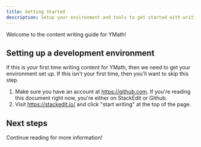 ```yaml
---
title: Getting Started
description: Setup your environment and tools to get started with writing content for YMath!
---
```


Welcome to the content writing guide for YMath! 

## Setting up a development environment

If this is your first time writing content for YMath, then we need to get your environment set up.
If this isn't your first time, then you'll want to skip this step.

1. Make sure you have an account at https://github.com. If you're reading this document right now, you're either on  StackEdit or Github.
2. Visit https://stackedit.io/ and click "start writing" at the top of the page.

## Next steps

Continue reading for more information!


<!--stackedit_data:
eyJoaXN0b3J5IjpbMjYyMTYyMzA3XX0=
-->